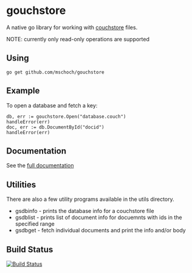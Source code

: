 # gouchstore

A native go library for working with [couchstore](https://github.com/couchbase/couchstore) files.

NOTE: currently only read-only operations are supported

## Using

    go get github.com/mschoch/gouchstore

## Example

To open a database and fetch a key:

	db, err := gouchstore.Open("database.couch")
	handleError(err)
	doc, err := db.DocumentById("docid")
	handleError(err)

## Documentation

See the [full documentation](http://godoc.org/github.com/mschoch/gouchstore)

## Utilities

There are also a few utility programs available in the utils directory.

* gsdbinfo - prints the database info for a couchstore file
* gsdblist - prints list of document info for docuemnts with ids in the specified range
* gsdbget - fetch individual documents and print the info and/or body

## Build Status

[![Build Status](https://drone.io/github.com/mschoch/gouchstore/status.png)](https://drone.io/github.com/mschoch/gouchstore/latest)